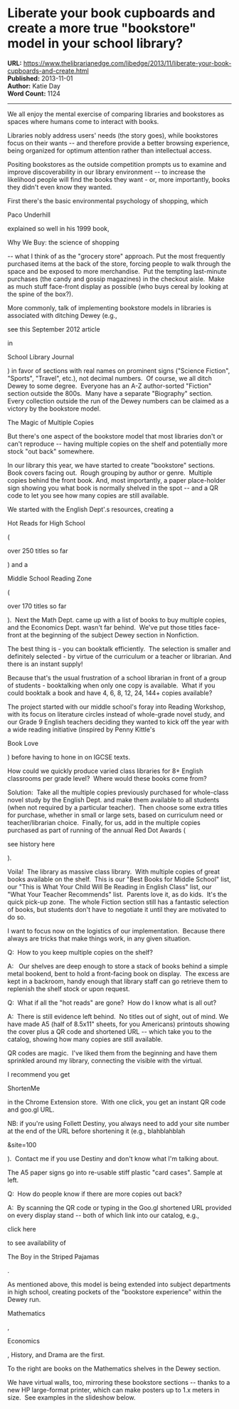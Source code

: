 # Liberate your book cupboards and create a more true "bookstore" model in your school library?

**URL:** https://www.thelibrarianedge.com/libedge/2013/11/liberate-your-book-cupboards-and-create.html  
**Published:** 2013-11-01  
**Author:** Katie Day  
**Word Count:** 1124

---

We all enjoy the mental exercise of comparing libraries and bookstores as spaces where humans come to interact with books.

Libraries nobly address users' needs (the story goes), while bookstores focus on their wants -- and therefore provide a better browsing experience, being organized for optimum attention rather than intellectual access.

Positing bookstores as the outside competition prompts us to examine and improve discoverability in our library environment -- to increase the likelihood people will find the books they want - or, more importantly, books they didn't even know they wanted.

First there's the basic environmental psychology of shopping, which

Paco Underhill

explained so well in his 1999 book,

Why We Buy: the science of shopping

-- what I think of as the "grocery store" approach. Put the most frequently purchased items at the back of the store, forcing people to walk through the space and be exposed to more merchandise.  Put the tempting last-minute purchases (the candy and gossip magazines) in the checkout aisle.  Make as much stuff face-front display as possible (who buys cereal by looking at the spine of the box?).

More commonly, talk of implementing bookstore models in libraries is associated with ditching Dewey (e.g.,

see this September 2012 article

in

School Library Journal

) in favor of sections with real names on prominent signs ("Science Fiction", "Sports", "Travel", etc.), not decimal numbers.  Of course, we all ditch Dewey to some degree.  Everyone has an A-Z author-sorted "Fiction" section outside the 800s.  Many have a separate "Biography" section.  Every collection outside the run of the Dewey numbers can be claimed as a victory by the bookstore model.

The Magic of Multiple Copies

But there's one aspect of the bookstore model that most libraries don't or can't reproduce -- having multiple copies on the shelf and potentially more stock "out back" somewhere.

In our library this year, we have started to create "bookstore" sections.  Book covers facing out.  Rough grouping by author or genre.  Multiple copies behind the front book. And, most importantly, a paper place-holder sign showing you what book is normally shelved in the spot -- and a QR code to let you see how many copies are still available.

We started with the English Dept'.s resources, creating a

Hot Reads for High School

(

over 250 titles so far

) and a

Middle School Reading Zone

(

over 170 titles so far

).  Next the Math Dept. came up with a list of books to buy multiple copies, and the Economics Dept. wasn't far behind.  We've put those titles face-front at the beginning of the subject Dewey section in Nonfiction.

The best thing is - you can booktalk efficiently.  The selection is smaller and definitely selected - by virtue of the curriculum or a teacher or librarian. And there is an instant supply!

Because that's the usual frustration of a school librarian in front of a group of students - booktalking when only one copy is available.  What if you could booktalk a book and have 4, 6, 8, 12, 24, 144+ copies available?

The project started with our middle school's foray into Reading 
Workshop, with its focus on literature circles instead of whole-grade 
novel study, and our Grade 9 English teachers deciding they wanted to 
kick off the year with a wide reading initiative (inspired by Penny 
Kittle's

Book Love

) before having to hone in on IGCSE texts.

How could we quickly produce varied 
class libraries for 8+ English classrooms per grade level?  Where would these books come from?

Solution: 
 Take all the multiple copies previously purchased for whole-class novel study by the English Dept. and make them available to all 
students (when not required by a particular teacher).  Then choose some extra titles for purchase, whether in small or large sets, based on curriculum need or teacher/librarian choice.  Finally, for us, add in the multiple 
copies purchased as part of running of the annual Red Dot
 Awards (

see history here

).

Voila!  The library as massive class library.  With multiple copies of great books available on the shelf.  This is our "Best Books for Middle School" list, our "This is What Your Child Will Be Reading in English Class" list, our "What Your Teacher Recommends" list.  Parents love it, as do kids.  It's the quick pick-up zone.  The whole Fiction section still has a fantastic selection of books, but students don't have to negotiate it until they are motivated to do so.

I want to focus now on the logistics of our implementation.  Because 
there always are tricks that make things work, in any given situation.

Q:  How to you keep multiple copies on the shelf?

A:   Our shelves are deep enough to store a stack of books behind a simple 
metal bookend, bent to hold a front-facing book on display.  The excess 
are kept in a backroom, handy enough that library staff can go retrieve 
them to replenish the shelf stock or upon request.

Q:  What if all the "hot reads" are gone?  How do I know what is all out?

A:  There is still evidence left behind.  No titles out of sight, out of mind. We have made A5 (half of 8.5x11" sheets, for you Americans) printouts showing the cover plus a QR code and shortened URL -- which take you to the catalog, showing how many copies are still available.

QR codes are magic.  I've liked them from the beginning and have them sprinkled around my library, connecting the visible with the virtual.

I recommend you get

ShortenMe

in the Chrome Extension store.  With one click, you get an instant QR code and goo.gl 
URL.

NB: if 
you're using Follett Destiny, you always need to add your site number at
 the end of the URL before shortening it (e.g., blahblahblah

&site=100

).  Contact me if you use Destiny and don't know what I'm talking about.

The A5 paper signs go into re-usable stiff plastic "card cases". Sample at left.

Q:  How do people know if there are more copies out back?

A:  By scanning the QR code or typing in the Goo.gl shortened URL provided on every display stand -- both of which link into our catalog, e.g.,

click here

to see availability of

The Boy in the Striped Pajamas

.

As mentioned above, this model is being extended into subject 
departments in high school, creating pockets of the "bookstore 
experience" within the Dewey run.

Mathematics

,

Economics

, History, and 
Drama are the first.

To the right are books on the Mathematics shelves in the Dewey section.

We have virtual walls, too, mirroring these bookstore sections -- thanks to a new HP large-format printer, which can make posters up to 1.x meters in size.  See examples in the slideshow below.
